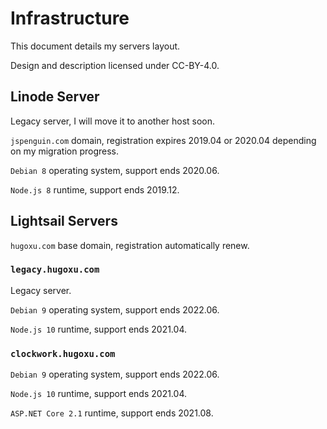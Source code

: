 # Infrastructure

This document details my servers layout.

Design and description licensed under CC-BY-4.0.

## Linode Server

Legacy server, I will move it to another host soon.

`jspenguin.com` domain, registration expires 2019.04 or 2020.04 depending on my
migration progress.

`Debian 8` operating system, support ends 2020.06.

`Node.js 8` runtime, support ends 2019.12.

## Lightsail Servers

`hugoxu.com` base domain, registration automatically renew.

### `legacy.hugoxu.com`

Legacy server.

`Debian 9` operating system, support ends 2022.06.

`Node.js 10` runtime, support ends 2021.04.

### `clockwork.hugoxu.com`

`Debian 9` operating system, support ends 2022.06.

`Node.js 10` runtime, support ends 2021.04.

`ASP.NET Core 2.1` runtime, support ends 2021.08.
